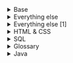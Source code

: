 <details>
  <summary>Base</summary>
  <br>
   
  
  [![](https://github-readme-stats.vercel.app/api/pin/?username=danistefanovic&repo=build-your-own-x)](https://github.com/danistefanovic/build-your-own-x)
 
  [![](https://github-readme-stats.vercel.app/api/pin/?username=se7en5h6&repo=awesome-falsehood)](https://github.com/se7en5h6/awesome-falsehood)

  [![](https://github-readme-stats.vercel.app/api/pin/?username=mre&repo=the-coding-interview)](https://github.com/mre/the-coding-interview)
  
  [![](https://github-readme-stats.vercel.app/api/pin/?username=restfulapi&repo=api-strategy)](https://github.com/restfulapi/api-strategy)
  
  [![](https://github-readme-stats.vercel.app/api/pin/?username=se7en5h6&repo=java-design-patterns)](https://github.com/se7en5h6/java-design-patterns)
  
  [![](https://github-readme-stats.vercel.app/api/pin/?username=mhadidg&repo=software-architecture-books)](https://github.com/mhadidg/software-architecture-books)
  
</details>  
  

<details>
  <summary>Everything else</summary>
  <br>
 
  [![](https://github-readme-stats.vercel.app/api/pin/?username=donnemartin&repo=system-design-primer)](https://github.com/donnemartin/system-design-primer)

  [![](https://github-readme-stats.vercel.app/api/pin/?username=se7en5h6&repo=awesome-java)](https://github.com/se7en5h6/awesome-java)

  [![](https://github-readme-stats.vercel.app/api/pin/?username=se7en5h6&repo=spring-data-jpa-audit-and-version-example)](https://github.com/se7en5h6/spring-data-jpa-audit-and-version-example)    
  
  [![](https://github-readme-stats.vercel.app/api/pin/?username=se7en5h6&repo=JSqlParser)](https://github.com/se7en5h6/JSqlParser)
  
  [![](https://github-readme-stats.vercel.app/api/pin/?username=se7en5h6&repo=free-for-dev)](https://github.com/se7en5h6/free-for-dev)

  [![](https://github-readme-stats.vercel.app/api/pin/?username=se7en5h6&repo=learn-istio)](https://github.com/se7en5h6/learn-istio)  
  
  [![](https://github-readme-stats.vercel.app/api/pin/?username=se7en5h6&repo=awesome-actions)](https://github.com/se7en5h6/awesome-actions)  
  
  [![](https://github-readme-stats.vercel.app/api/pin/?username=se7en5h6&repo=ShedLock)](https://github.com/se7en5h6/ShedLock)

  [![](https://github-readme-stats.vercel.app/api/pin/?username=se7en5h6&repo=user-security-stories)](https://github.com/se7en5h6/user-security-stories)

  [![](https://github-readme-stats.vercel.app/api/pin/?username=renovatebot&repo=renovate)](https://github.com/renovatebot/renovate)
  
  [![](https://github-readme-stats.vercel.app/api/pin/?username=deepjavalibrary&repo=djl)](https://github.com/deepjavalibrary/djl)
  
  [![](https://github-readme-stats.vercel.app/api/pin/?username=servicemeshinterface&repo=smi-spec)](https://github.com/servicemeshinterface/smi-spec)
  
  [![](https://github-readme-stats.vercel.app/api/pin/?username=ContainerSolutions&repo=k8s-deployment-strategies)](https://github.com/ContainerSolutions/k8s-deployment-strategies)
  
  [![](https://github-readme-stats.vercel.app/api/pin/?username=dsyer&repo=spring-boot-memory-blog)](https://github.com/dsyer/spring-boot-memory-blog)
  
  [![](https://github-readme-stats.vercel.app/api/pin/?username=crowdcode-de&repo=spring-cloud-performance-tuning)](https://github.com/crowdcode-de/spring-cloud-performance-tuning)
  
  [![](https://github-readme-stats.vercel.app/api/pin/?username=rohitghatol&repo=spring-boot-microservices)](https://github.com/rohitghatol/spring-boot-microservices)
  
  [![](https://github-readme-stats.vercel.app/api/pin/?username=se7en5h6&repo=ShedLock)](https://github.com/se7en5h6/ShedLock)
  
</details>



<details>
  
  <summary>Everything else [1]</summary>
  <br>
  
https://github.com/joelparkerhenderson/architecture-decision-record
  
https://github.com/se7en5h6/awesome-falsehood

https://github.com/leonardolemie/clean-code-java

https://github.com/cristaloleg/awesome-manifesto
  
https://github.com/getify/You-Dont-Know-JS
  
https://github.com/kamranahmedse/developer-roadmap

https://github.com/diffplug/spotless
  
https://github.com/sindresorhus/awesome

https://github.com/vasilievip/meters-automation
  
https://github.com/dodie/scott

https://github.com/timgifford/maven-buildtime-extension
  
https://github.com/tdanylchuk/functional-tests-best-practices
  
https://github.com/lanwen/wiremock-junit5
  
https://github.com/tchapi/markdown-cheatsheet
  
https://github.com/wagoodman/dive
  
https://github.com/practical-tutorials/project-based-learning

https://github.com/Netflix/concurrency-limits
  
https://github.com/iluwatar/java-design-patterns
  
https://github.com/spring-cloud-samples/spring-cloud-contract-samples
  
https://github.com/codecentric/spring-boot-admin
  
https://www.swyx.io/github-scraping  
</details>



<details>
  
  <summary>HTML & CSS</summary>
  <br>
  
https://github.com/CyberLight/caninclude-v2
  
https://coderstoolbox.net/network/bandwidth.php

https://toolbox.googleapps.com/apps/har_analyzer/

https://developer.chrome.com/docs/devtools/network/reference/#timing
</details>



<details>
  
  <summary>SQL</summary>
  <br>
  
https://www.depesz.com/2013/04/16/explaining-the-unexplainable/
  
https://www.depesz.com/2013/04/27/explaining-the-unexplainable-part-2
  
https://explain.depesz.com/
  
https://learnsql.com/blog/real-life-business-use-sql-cte/
  
https://stackoverflow.com/questions/1912095/how-to-insert-a-value-that-contains-an-apostrophe-single-quote
</details>


<details>
  
  <summary>Glossary</summary>
  <br>
  
https://www.appsflyer.com/glossary/daily-active-users/

</details>


<details>
  
  <summary>Java</summary>
  <br>
  
https://github.com/itfsw/QueryBuilder

</details>

